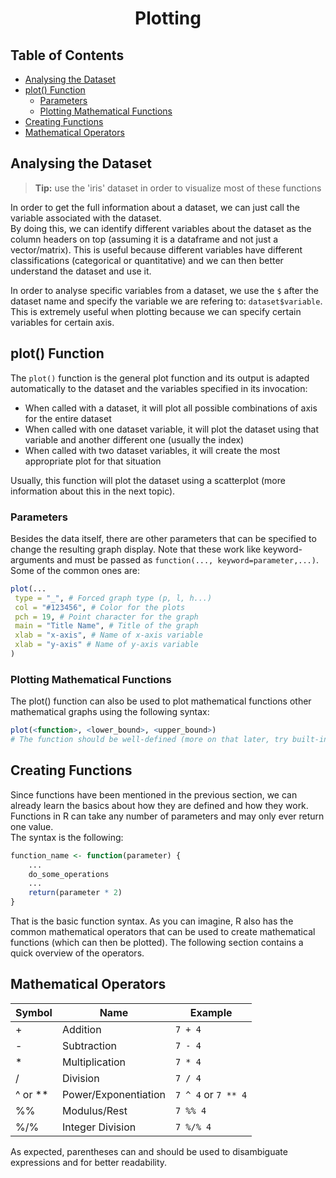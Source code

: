 <h1 align="center"> Plotting </h1>

<h2>Table of Contents </h2>

- [Analysing the Dataset](#analysing-the-dataset)
- [plot() Function](#plot-function)
  - [Parameters](#parameters)
  - [Plotting Mathematical Functions](#plotting-mathematical-functions)
- [Creating Functions](#creating-functions)
- [Mathematical Operators](#mathematical-operators)


## Analysing the Dataset

> **Tip:** use the 'iris' dataset in order to visualize most of these functions

In order to get the full information about a dataset, we can just call the variable associated with the dataset.  
By doing this, we can identify different variables about the dataset as the column headers on top (assuming it is a dataframe and not just a vector/matrix).
This is useful because different variables have different classifications (categorical or quantitative) and we can then better understand the dataset and use it.

In order to analyse specific variables from a dataset, we use the ```$``` after the dataset name and specify the variable we are refering to: ```dataset$variable```.  
This is extremely useful when plotting because we can specify certain variables for certain axis.

## plot() Function

The ```plot()``` function is the general plot function and its output is adapted automatically to the dataset and the variables specified in its invocation:

- When called with a dataset, it will plot all possible combinations of axis for the entire dataset
- When called with one dataset variable, it will plot the dataset using that variable and another different one (usually the index)
- When called with two dataset variables, it will create the most appropriate plot for that situation

Usually, this function will plot the dataset using a scatterplot (more information about this in the next topic).

### Parameters

Besides the data itself, there are other parameters that can be specified to change the resulting graph display. Note that these work like keyword-arguments and must be passed as ```function(..., keyword=parameter,...)```.  
Some of the common ones are:

``` R
plot(...
 type = "_", # Forced graph type (p, l, h...)
 col = "#123456", # Color for the plots
 pch = 19, # Point character for the graph
 main = "Title Name", # Title of the graph
 xlab = "x-axis", # Name of x-axis variable
 xlab = "y-axis" # Name of y-axis variable
)
```

### Plotting Mathematical Functions

The plot() function can also be used to plot mathematical functions other mathematical graphs using the following syntax:
```R
plot(<function>, <lower_bound>, <upper_bound>)
# The function should be well-defined (more on that later, try built-in like cos, sin, dnorm...)
```

## Creating Functions

Since functions have been mentioned in the previous section, we can already learn the basics about how they are defined and how they work. Functions in R can take any number of parameters and may only ever return one value.  
The syntax is the following:
```R
function_name <- function(parameter) {
    ...
    do_some_operations
    ...
    return(parameter * 2)
}
```

That is the basic function syntax. As you can imagine, R also has the common mathematical operators that can be used to create mathematical functions (which can then be plotted). The following section contains a quick overview of the operators.

## Mathematical Operators

| Symbol | Name | Example |
| --- | --- | --- |
| + | Addition | ```7 + 4```
| - | Subtraction | ```7 - 4```
| * | Multiplication | ```7 * 4```
| / | Division | ```7 / 4```
| ^ or ** | Power/Exponentiation | ```7 ^ 4``` or ```7 ** 4```
| %% | Modulus/Rest | ```7 %% 4```
| %/% | Integer Division | ```7 %/% 4```

As expected, parentheses can and should be used to disambiguate expressions and for better readability.


